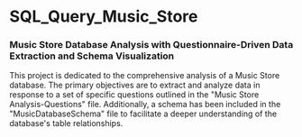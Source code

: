 # SQL_Query_Music_Store
### Music Store Database Analysis with Questionnaire-Driven Data Extraction and Schema Visualization
This project is dedicated to the comprehensive analysis of a Music Store database. The primary objectives are to extract and analyze data in response to a set of specific questions outlined in the "Music Store Analysis-Questions" file. Additionally, a schema has been included in the "MusicDatabaseSchema" file to facilitate a deeper understanding of the database's table relationships.
